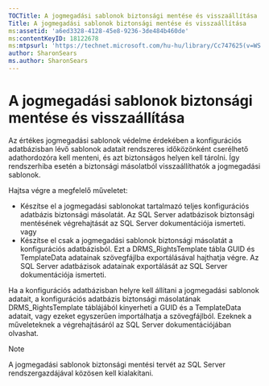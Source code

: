 ```yaml
---
TOCTitle: A jogmegadási sablonok biztonsági mentése és visszaállítása
Title: A jogmegadási sablonok biztonsági mentése és visszaállítása
ms:assetid: 'a6ed3328-4128-45e8-9236-3de484b460de'
ms:contentKeyID: 18122678
ms:mtpsurl: 'https://technet.microsoft.com/hu-hu/library/Cc747625(v=WS.10)'
author: SharonSears
ms.author: SharonSears
---
```


A jogmegadási sablonok biztonsági mentése és visszaállítása
===========================================================

Az értékes jogmegadási sablonok védelme érdekében a konfigurációs adatbázisban lévő sablonok adatait rendszeres időközönként cserélhető adathordozóra kell menteni, és azt biztonságos helyen kell tárolni. Így rendszerhiba esetén a biztonsági másolatból visszaállíthatók a jogmegadási sablonok.

Hajtsa végre a megfelelő műveletet:

-   Készítse el a jogmegadási sablonokat tartalmazó teljes konfigurációs adatbázis biztonsági másolatát. Az SQL Server adatbázisok biztonsági mentésének végrehajtását az SQL Server dokumentációja ismerteti.  
    vagy  
-   Készítse el csak a jogmegadási sablonok biztonsági másolatát a konfigurációs adatbázisból. Ezt a DRMS\_RightsTemplate tábla GUID és TemplateData adatainak szövegfájlba exportálásával hajthatja végre. Az SQL Server adatbázisok adatainak exportálását az SQL Server dokumentációja ismerteti.

Ha a konfigurációs adatbázisban helyre kell állítani a jogmegadási sablonok adatait, a konfigurációs adatbázis biztonsági másolatának DRMS\_RightsTemplate táblájából kinyerheti a GUID és a TemplateData adatait, vagy ezeket egyszerűen importálhatja a szövegfájlból. Ezeknek a műveleteknek a végrehajtásáról az SQL Server dokumentációjában olvashat.

> [!NOTE]  
> A jogmegadási sablonok biztonsági mentési tervét az SQL Server rendszergazdájával közösen kell kialakítani. 
